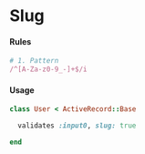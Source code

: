 # Slug

#### Rules

```ruby
# 1. Pattern
/^[A-Za-z0-9_-]+$/i
```

#### Usage

```ruby
class User < ActiveRecord::Base

  validates :input0, slug: true

end
```
